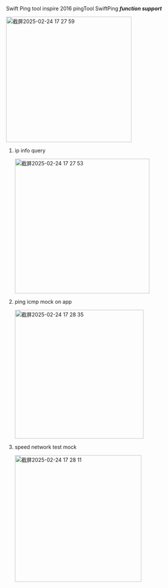 Swift Ping tool inspire 2016 pingTool
SwiftPing
***function support*** 

   <img width="341" alt="截屏2025-02-24 17 27 59" src="https://github.com/user-attachments/assets/6afc6734-6690-4985-9e89-97a542352e82" />

1. ip info query
   
   <img width="366" alt="截屏2025-02-24 17 27 53" src="https://github.com/user-attachments/assets/377e951c-907a-4b20-830f-94d1de5d16b9" />

3. ping icmp mock on app
   
   <img width="350" alt="截屏2025-02-24 17 28 35" src="https://github.com/user-attachments/assets/1614a55b-b8aa-4105-9cc9-fe306ba672da" />

5. speed network test mock
   
   <img width="344" alt="截屏2025-02-24 17 28 11" src="https://github.com/user-attachments/assets/c14cd3ef-5706-45f8-98bb-10b22a987bc6" />



